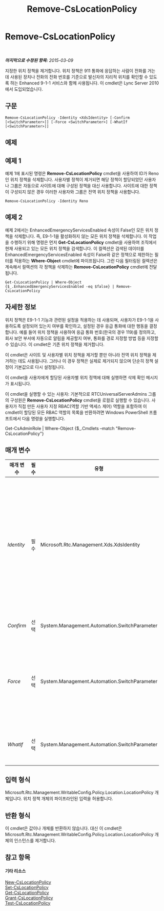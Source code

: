 ﻿---
title: Remove-CsLocationPolicy
TOCTitle: Remove-CsLocationPolicy
ms:assetid: 8fb98533-6474-4071-a74c-ce3f6fa2d326
ms:mtpsurl: https://technet.microsoft.com/ko-kr/library/Gg398727(v=OCS.15)
ms:contentKeyID: 49304367
ms.date: 08/10/2015
mtps_version: v=OCS.15
ms.translationtype: HT
---

# Remove-CsLocationPolicy

 

_**마지막으로 수정된 항목:** 2015-03-09_

지정한 위치 정책을 제거합니다. 위치 정책은 911 통화에 응답하는 사람이 전화를 거는 데 사용된 장치나 전화의 전화 번호를 기준으로 발신자의 지리적 위치를 확인할 수 있도록 하는 Enhanced 9-1-1 서비스와 함께 사용됩니다. 이 cmdlet은 Lync Server 2010에서 도입되었습니다.

## 구문

    Remove-CsLocationPolicy -Identity <XdsIdentity> [-Confirm [<SwitchParameter>]] [-Force <SwitchParameter>] [-WhatIf [<SwitchParameter>]]

## 예제

## 예제 1

예제 1에 표시된 명령은 **Remove-CsLocationPolicy** cmdlet을 사용하여 ID가 Reno인 위치 정책을 삭제합니다. 사용자별 정책이 제거되면 해당 정책이 할당되었던 사용자나 그룹은 자동으로 사이트에 대해 구성된 정책을 대신 사용합니다. 사이트에 대한 정책이 구성되지 않은 경우 이러한 사용자와 그룹은 전역 위치 정책을 사용합니다.

    Remove-CsLocationPolicy -Identity Reno

## 예제 2

예제 2에서는 EnhancedEmergencyServicesEnabled 속성이 False인 모든 위치 정책을 삭제합니다. 즉, E9-1-1을 활성화하지 않는 모든 위치 정책을 삭제합니다. 이 작업을 수행하기 위해 명령은 먼저 **Get-CsLocationPolicy** cmdlet을 사용하여 조직에서 현재 사용되고 있는 모든 위치 정책을 검색합니다. 이 컬렉션은 검색된 데이터를 EnhancedEmergencyServicesEnabled 속성이 False와 같은 정책으로 제한하는 필터를 적용하는 **Where-Object** cmdlet에 파이프됩니다. 그런 다음 필터링된 컬렉션은 계속해서 컬렉션의 각 정책을 삭제하는 **Remove-CsLocationPolicy** cmdlet에 전달됩니다.

    Get-CsLocationPolicy | Where-Object {$_.EnhancedEmergencyServicesEnabled -eq $false} | Remove-CsLocationPolicy

## 자세한 정보

위치 정책은 E9-1-1 기능과 관련된 설정을 적용하는 데 사용되며, 사용자가 E9-1-1을 사용하도록 설정되어 있는지 여부를 확인하고, 설정된 경우 응급 통화에 대한 행동을 결정합니다. 예를 들어 위치 정책을 사용하여 응급 통화 번호(한국의 경우 119)를 정의하고, 회사 보안 부서에 자동으로 알림을 제공할지 여부, 통화를 경로 지정할 방법 등을 지정할 수 있습니다. 이 cmdlet은 기존 위치 정책을 제거합니다.

이 cmdlet은 사이트 및 사용자별 위치 정책을 제거할 뿐만 아니라 전역 위치 정책을 제거하는 데도 사용됩니다. 그러나 이 경우 정책은 실제로 제거되지 않으며 단순히 정책 설정이 기본값으로 다시 설정됩니다.

이 cmdlet을 사용자에게 할당된 사용자별 위치 정책에 대해 실행하면 삭제 확인 메시지가 표시됩니다.

이 cmdlet을 실행할 수 있는 사용자: 기본적으로 RTCUniversalServerAdmins 그룹의 구성원은 **Remove-CsLocationPolicy** cmdlet을 로컬로 실행할 수 있습니다. 사용자가 직접 만든 사용자 지정 RBAC(역할 기반 액세스 제어) 역할을 포함하여 이 cmdlet이 할당된 모든 RBAC 역할의 목록을 반환하려면 Windows PowerShell 프롬프트에서 다음 명령을 실행합니다.

Get-CsAdminRole | Where-Object {$\_.Cmdlets –match "Remove-CsLocationPolicy"}

## 매개 변수


<table>
<colgroup>
<col style="width: 25%" />
<col style="width: 25%" />
<col style="width: 25%" />
<col style="width: 25%" />
</colgroup>
<thead>
<tr class="header">
<th>매개 변수</th>
<th>필수</th>
<th>유형</th>
<th>설명</th>
</tr>
</thead>
<tbody>
<tr class="odd">
<td><p><em>Identity</em></p></td>
<td><p>필수</p></td>
<td><p>Microsoft.Rtc.Management.Xds.XdsIdentity</p></td>
<td><p>제거할 위치 정책의 고유한 식별자입니다. 해당 정책을 기본값으로 다시 설정하는 전역 위치 정책을 제거하려면 Global 값을 사용합니다. 사이트 범위에서 만들어진 정책의 경우 이 값은 site:&lt;사이트 이름&gt; 형식으로 지정됩니다. 여기서 사이트 이름은 Lync Server 배포에 정의된 사이트 이름입니다(예: site:Redmond). 사용자별 범위에서 생성된 정책의 경우 이 값은 정책의 이름입니다(예: Bldg30Floor3Sector1).</p></td>
</tr>
<tr class="even">
<td><p><em>Confirm</em></p></td>
<td><p>선택</p></td>
<td><p>System.Management.Automation.SwitchParameter</p></td>
<td><p>명령을 실행하기 전에 확인 메시지를 표시합니다.</p></td>
</tr>
<tr class="odd">
<td><p><em>Force</em></p></td>
<td><p>선택</p></td>
<td><p>System.Management.Automation.SwitchParameter</p></td>
<td><p>이 매개 변수를 지정하면 확인 프롬프트가 무시되고 경고 통지 없이 삭제가 수행됩니다. 예를 들어, 사용자별 위치 정책이 하나 이상의 사용자에게 할당된 경우 이 매개 변수가 명령에 포함되어 있지 않으면 삭제하기 전에 확인 프롬프트가 표시됩니다.</p></td>
</tr>
<tr class="even">
<td><p><em>WhatIf</em></p></td>
<td><p>선택</p></td>
<td><p>System.Management.Automation.SwitchParameter</p></td>
<td><p>명령을 실제로 실행하지 않고도 명령이 실행될 경우 발생할 수 있는 현상을 설명합니다.</p></td>
</tr>
</tbody>
</table>


## 입력 형식

Microsoft.Rtc.Management.WritableConfig.Policy.Location.LocationPolicy 개체입니다. 위치 정책 개체의 파이프라인된 입력을 허용합니다.

## 반환 형식

이 cmdlet은 값이나 개체를 반환하지 않습니다. 대신 이 cmdlet은 Microsoft.Rtc.Management.WritableConfig.Policy.Location.LocationPolicy 개체의 인스턴스를 제거합니다.

## 참고 항목

#### 기타 리소스

[New-CsLocationPolicy](new-cslocationpolicy.md)  
[Set-CsLocationPolicy](set-cslocationpolicy.md)  
[Get-CsLocationPolicy](get-cslocationpolicy.md)  
[Grant-CsLocationPolicy](grant-cslocationpolicy.md)  
[Test-CsLocationPolicy](test-cslocationpolicy.md)

